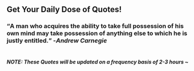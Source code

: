 ## Get Your Daily Dose of Quotes!
### <q>A man who acquires the ability to take full possession of his own mind may take possession of anything else to which he is justly entitled.</q> -<em>Andrew Carnegie</em> <br><br>
##### NOTE: These Quotes will be updated on a frequency basis of 2-3 hours ~
